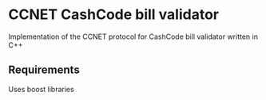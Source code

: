 # CCNET CashCode bill validator
Implementation of the CCNET protocol for CashCode bill validator written in C++

## Requirements
Uses boost libraries

